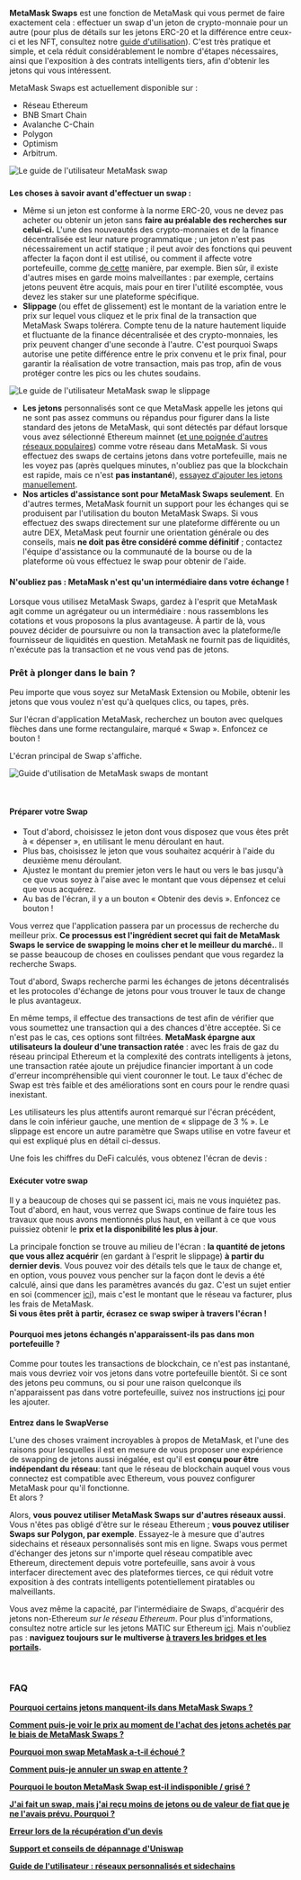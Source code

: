 **MetaMask Swaps** est une fonction de MetaMask qui vous permet de faire exactement cela : effectuer un swap d'un jeton de crypto-monnaie pour un autre (pour plus de détails sur les jetons ERC-20 et la différence entre ceux-ci et les NFT, consultez notre [guide d'utilisation](https://support.metamask.io/hc/en-us/articles/4405497827355-User-guide-Tokens)). C'est très pratique et simple, et cela réduit considérablement le nombre d'étapes nécessaires, ainsi que l'exposition à des contrats intelligents tiers, afin d'obtenir les jetons qui vous intéressent.


MetaMask Swaps est actuellement disponible sur :


* Réseau Ethereum
* BNB Smart Chain
* Avalanche C-Chain
* Polygon
* Optimism
* Arbitrum.


![Le guide de l'utilisateur MetaMask swap](https://support.metamask.io/hc/article_attachments/10023187570331)


### 
**Les choses à savoir avant d'effectuer un swap :**


* Même si un jeton est conforme à la norme ERC-20, vous ne devez pas acheter ou obtenir un jeton sans **faire au préalable des recherches sur celui-ci.** L'une des nouveautés des crypto-monnaies et de la finance décentralisée est leur nature programmatique ; un jeton n'est pas nécessairement un actif statique ; il peut avoir des fonctions qui peuvent affecter la façon dont il est utilisé, ou comment il affecte votre portefeuille, comme [de cette](https://www.reddit.com/r/CryptoCurrency/comments/owkokz/scam_alert_vera_tokens/) manière, par exemple. Bien sûr, il existe d'autres mises en garde moins malveillantes : par exemple, certains jetons peuvent être acquis, mais pour en tirer l'utilité escomptée, vous devez les staker sur une plateforme spécifique.
* **Slippage** (ou effet de glissement) est le montant de la variation entre le prix sur lequel vous cliquez et le prix final de la transaction que MetaMask Swaps tolérera. Compte tenu de la nature hautement liquide et fluctuante de la finance décentralisée et des crypto-monnaies, les prix peuvent changer d'une seconde à l'autre. C'est pourquoi Swaps autorise une petite différence entre le prix convenu et le prix final, pour garantir la réalisation de votre transaction, mais pas trop, afin de vous protéger contre les pics ou les chutes soudains.


![Le guide de l'utilisateur MetaMask swap le slippage](https://support.metamask.io/hc/article_attachments/10023248340123)


* **Les jetons** personnalisés sont ce que MetaMask appelle les jetons qui ne sont pas assez communs ou répandus pour figurer dans la liste standard des jetons de MetaMask, qui sont détectés par défaut lorsque vous avez sélectionné Ethereum mainnet ([et une poignée d'autres réseaux populaires](https://support.metamask.io/hc/en-us/articles/360015489031)) comme votre réseau dans MetaMask. Si vous effectuez des swaps de certains jetons dans votre portefeuille, mais ne les voyez pas (après quelques minutes, n'oubliez pas que la blockchain est rapide, mais ce n'est **pas instantané**), [essayez d'ajouter les jetons manuellement](https://support.metamask.io/hc/en-us/articles/360015489031).
* **Nos articles d'assistance sont pour MetaMask Swaps seulement**. En d'autres termes, MetaMask fournit un support pour les échanges qui se produisent par l'utilisation du bouton MetaMask Swaps. Si vous effectuez des swaps directement sur une plateforme différente ou un autre DEX, MetaMask peut fournir une orientation générale ou des conseils, mais **ne doit pas être considéré comme définitif** ; contactez l'équipe d'assistance ou la communauté de la bourse ou de la plateforme où vous effectuez le swap pour obtenir de l'aide.



#### N'oubliez pas : MetaMask n'est qu'un intermédiaire dans votre échange !


Lorsque vous utilisez MetaMask Swaps, gardez à l'esprit que MetaMask agit comme un agrégateur ou un intermédiaire : nous rassemblons les cotations et vous proposons la plus avantageuse. À partir de là, vous pouvez décider de poursuivre ou non la transaction avec la plateforme/le fournisseur de liquidités en question. MetaMask ne fournit pas de liquidités, n'exécute pas la transaction et ne vous vend pas de jetons.



### Prêt à plonger dans le bain ?


Peu importe que vous soyez sur MetaMask Extension ou Mobile, obtenir les jetons que vous voulez n'est qu'à quelques clics, ou tapes, près.


Sur l'écran d'application MetaMask, recherchez un bouton avec quelques flèches dans une forme rectangulaire, marqué « Swap ». Enfoncez ce bouton !


L'écran principal de Swap s'affiche.


![Guide d'utilisation de MetaMask swaps de montant](https://support.metamask.io/hc/article_attachments/10023293831451)


 


#### **Préparer votre Swap**


* Tout d'abord, choisissez le jeton dont vous disposez que vous êtes prêt à « dépenser », en utilisant le menu déroulant en haut.
* Plus bas, choisissez le jeton que vous souhaitez acquérir à l'aide du deuxième menu déroulant.
* Ajustez le montant du premier jeton vers le haut ou vers le bas jusqu'à ce que vous soyez à l'aise avec le montant que vous dépensez et celui que vous acquérez.
* Au bas de l'écran, il y a un bouton « Obtenir des devis ». Enfoncez ce bouton !


Vous verrez que l'application passera par un processus de recherche du meilleur prix. **Ce processus est l'ingrédient secret qui fait de MetaMask Swaps le service de swapping le moins cher et le meilleur du marché.**. Il se passe beaucoup de choses en coulisses pendant que vous regardez la recherche Swaps.


Tout d'abord, Swaps recherche parmi les échanges de jetons décentralisés et les protocoles d'échange de jetons pour vous trouver le taux de change le plus avantageux.


En même temps, il effectue des transactions de test afin de vérifier que vous soumettez une transaction qui a des chances d'être acceptée. Si ce n'est pas le cas, ces options sont filtrées. **MetaMask épargne aux utilisateurs la douleur d'une transaction ratée** : avec les frais de gaz du réseau principal Ethereum et la complexité des contrats intelligents à jetons, une transaction ratée ajoute un préjudice financier important à un code d'erreur incompréhensible qui vient couronner le tout. Le taux d'échec de Swap est très faible et des améliorations sont en cours pour le rendre quasi inexistant.


Les utilisateurs les plus attentifs auront remarqué sur l'écran précédent, dans le coin inférieur gauche, une mention de « slippage de 3 % ». Le slippage est encore un autre paramètre que Swaps utilise en votre faveur et qui est expliqué plus en détail ci-dessus.


Une fois les chiffres du DeFi calculés, vous obtenez l'écran de devis :


### 


#### **Exécuter votre swap**


Il y a beaucoup de choses qui se passent ici, mais ne vous inquiétez pas. Tout d'abord, en haut, vous verrez que Swaps continue de faire tous les travaux que nous avons mentionnés plus haut, en veillant à ce que vous puissiez obtenir le **prix et la disponibilité les plus à jour**.


La principale fonction se trouve au milieu de l'écran : **la quantité de jetons que vous allez acquérir** (en gardant à l'esprit le slippage) **à partir du dernier devis**. Vous pouvez voir des détails tels que le taux de change et, en option, vous pouvez vous pencher sur la façon dont le devis a été calculé, ainsi que dans les paramètres avancés du gaz. C'est un sujet entier en soi (commencer [ici](https://support.metamask.io/hc/en-us/articles/4404600179227)), mais c'est le montant que le réseau va facturer, plus les frais de MetaMask.  
**Si vous êtes prêt à partir, écrasez ce swap swiper à travers l'écran !**



#### Pourquoi mes jetons échangés n'apparaissent-ils pas dans mon portefeuille ?


Comme pour toutes les transactions de blockchain, ce n'est pas instantané, mais vous devriez voir vos jetons dans votre portefeuille bientôt. Si ce sont des jetons peu communs, ou si pour une raison quelconque ils n'apparaissent pas dans votre portefeuille, suivez nos instructions [ici](https://support.metamask.io/hc/en-us/articles/360015489031) pour les ajouter.



#### 
**Entrez dans le SwapVerse**


L'une des choses vraiment incroyables à propos de MetaMask, et l'une des raisons pour lesquelles il est en mesure de vous proposer une expérience de swapping de jetons aussi inégalée, est qu'il est **conçu pour être indépendant du réseau**: tant que le réseau de blockchain auquel vous vous connectez est compatible avec Ethereum, vous pouvez configurer MetaMask pour qu'il fonctionne.  
Et alors ?


Alors, **vous pouvez utiliser MetaMask Swaps sur d'autres réseaux aussi**. Vous n'êtes pas obligé d'être sur le réseau Ethereum ; **vous pouvez utiliser Swaps sur Polygon, par exemple**. Essayez-le à mesure que d'autres sidechains et réseaux personnalisés sont mis en ligne. Swaps vous permet d'échanger des jetons sur n'importe quel réseau compatible avec Ethereum, directement depuis votre portefeuille, sans avoir à vous interfacer directement avec des plateformes tierces, ce qui réduit votre exposition à des contrats intelligents potentiellement piratables ou malveillants.


Vous avez même la capacité, par l'intermédiaire de Swaps, d'acquérir des jetons non-Ethereum *sur le réseau Ethereum*. Pour plus d'informations, consultez notre article sur les jetons MATIC sur Ethereum [ici](https://support.metamask.io/hc/en-us/articles/4404417979035). Mais n'oubliez pas : **naviguez toujours sur le multiverse [à travers les bridges et les portails](https://support.metamask.io/hc/en-us/articles/4404424659995).**


 


### **FAQ**


[**Pourquoi certains jetons manquent-ils dans MetaMask Swaps ?**](https://support.metamask.io/hc/en-us/articles/360059004712)


[**Comment puis-je voir le prix au moment de l'achat des jetons achetés par le biais de MetaMask Swaps ?**](https://support.metamask.io/hc/en-us/articles/360058615371)


[**Pourquoi mon swap MetaMask a-t-il échoué ?**](https://support.metamask.io/hc/en-us/articles/360058994872)


[**Comment puis-je annuler un swap en attente ?**](https://support.metamask.io/hc/en-us/articles/360060419011)


[**Pourquoi le bouton MetaMask Swap est-il indisponible / grisé ?**](https://support.metamask.io/hc/en-us/articles/360059410511)


**[J'ai fait un swap, mais j'ai reçu moins de jetons ou de valeur de fiat que je ne l'avais prévu. Pourquoi ?](https://support.metamask.io/hc/en-us/articles/360059421651)**


[**Erreur lors de la récupération d'un devis**](https://support.metamask.io/hc/en-us/articles/360060329612)


[**Support et conseils de dépannage d'Uniswap**](https://support.metamask.io/hc/en-us/articles/360053394291)


**[Guide de l'utilisateur : réseaux personnalisés et sidechains](https://support.metamask.io/hc/en-us/articles/4404424659995)**

